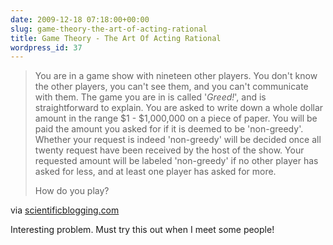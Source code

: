 ```yaml
---
date: 2009-12-18 07:18:00+00:00
slug: game-theory-the-art-of-acting-rational
title: Game Theory - The Art Of Acting Rational
wordpress_id: 37
---
```


  
     

> You are in a game show with nineteen other players. You don't know the other players, you can't see them, and you can't communicate with them. The game you are in is called '_Greed!_', and is straightforward to explain. You are asked to write down a whole dollar amount in the range $1 - $1,000,000 on a piece of paper. You will be paid the amount you asked for if it is deemed to be 'non-greedy'. Whether your request is indeed 'non-greedy' will be decided once all twenty request have been received by the host of the show. Your requested amount will be labeled 'non-greedy' if no other player has asked for less, and at least one player has asked for more. 
> 
> How do you play?

  
via [scientificblogging.com](http://www.scientificblogging.com/hammock_physicist/game_theory_art_acting_rational)

Interesting problem. Must try this out when I meet some people!